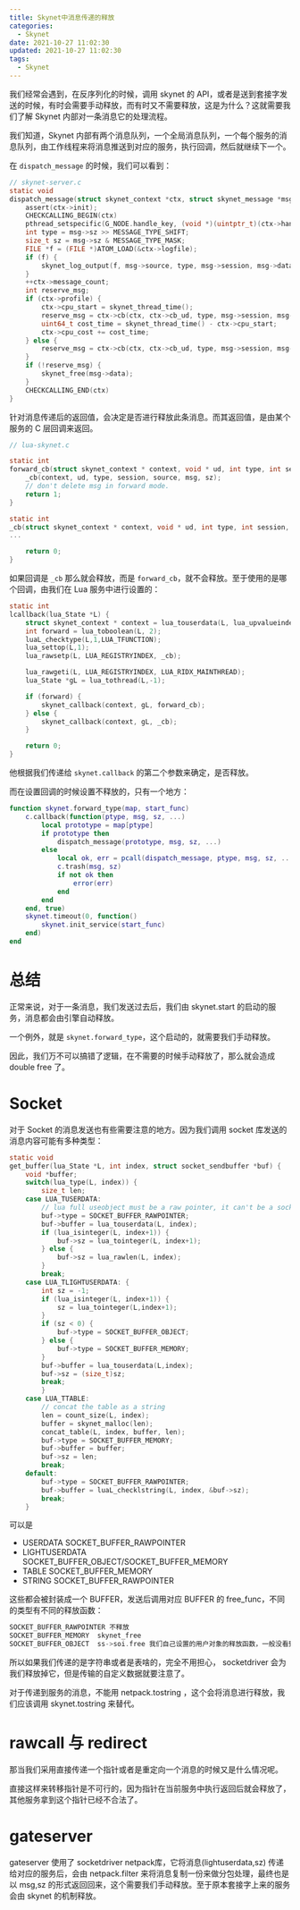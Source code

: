 ```yaml
---
title: Skynet中消息传递的释放
categories:
  - Skynet
date: 2021-10-27 11:02:30
updated: 2021-10-27 11:02:30
tags: 
  - Skynet
---
```


我们经常会遇到，在反序列化的时候，调用 skynet 的 API，或者是送到套接字发送的时候，有时会需要手动释放，而有时又不需要释放，这是为什么？这就需要我们了解 Skynet 内部对一条消息它的处理流程。

<!--more-->



我们知道，Skynet 内部有两个消息队列，一个全局消息队列，一个每个服务的消息队列，由工作线程来将消息推送到对应的服务，执行回调，然后就继续下一个。

在 `dispatch_message` 的时候，我们可以看到：

```c
// skynet-server.c
static void
dispatch_message(struct skynet_context *ctx, struct skynet_message *msg) {
	assert(ctx->init);
	CHECKCALLING_BEGIN(ctx)
	pthread_setspecific(G_NODE.handle_key, (void *)(uintptr_t)(ctx->handle));
	int type = msg->sz >> MESSAGE_TYPE_SHIFT;
	size_t sz = msg->sz & MESSAGE_TYPE_MASK;
	FILE *f = (FILE *)ATOM_LOAD(&ctx->logfile);
	if (f) {
		skynet_log_output(f, msg->source, type, msg->session, msg->data, sz);
	}
	++ctx->message_count;
	int reserve_msg;
	if (ctx->profile) {
		ctx->cpu_start = skynet_thread_time();
		reserve_msg = ctx->cb(ctx, ctx->cb_ud, type, msg->session, msg->source, msg->data, sz);
		uint64_t cost_time = skynet_thread_time() - ctx->cpu_start;
		ctx->cpu_cost += cost_time;
	} else {
		reserve_msg = ctx->cb(ctx, ctx->cb_ud, type, msg->session, msg->source, msg->data, sz);
	}
	if (!reserve_msg) {
		skynet_free(msg->data);
	}
	CHECKCALLING_END(ctx)
}
```

针对消息传递后的返回值，会决定是否进行释放此条消息。而其返回值，是由某个服务的 C 层回调来返回。

```c
// lua-skynet.c

static int
forward_cb(struct skynet_context * context, void * ud, int type, int session, uint32_t source, const void * msg, size_t sz) {
	_cb(context, ud, type, session, source, msg, sz);
	// don't delete msg in forward mode.
	return 1;
}

static int
_cb(struct skynet_context * context, void * ud, int type, int session, uint32_t source, const void * msg, size_t sz) {
...

	return 0;
}
```

如果回调是 `_cb` 那么就会释放，而是 `forward_cb`，就不会释放。至于使用的是哪个回调，由我们在 Lua 服务中进行设置的：



```c
static int
lcallback(lua_State *L) {
	struct skynet_context * context = lua_touserdata(L, lua_upvalueindex(1));
	int forward = lua_toboolean(L, 2);
	luaL_checktype(L,1,LUA_TFUNCTION);
	lua_settop(L,1);
	lua_rawsetp(L, LUA_REGISTRYINDEX, _cb);

	lua_rawgeti(L, LUA_REGISTRYINDEX, LUA_RIDX_MAINTHREAD);
	lua_State *gL = lua_tothread(L,-1);

	if (forward) {
		skynet_callback(context, gL, forward_cb);
	} else {
		skynet_callback(context, gL, _cb);
	}

	return 0;
}
```

他根据我们传递给 `skynet.callback` 的第二个参数来确定，是否释放。

而在设置回调的时候设置不释放的，只有一个地方：

```lua
function skynet.forward_type(map, start_func)
	c.callback(function(ptype, msg, sz, ...)
		local prototype = map[ptype]
		if prototype then
			dispatch_message(prototype, msg, sz, ...)
		else
			local ok, err = pcall(dispatch_message, ptype, msg, sz, ...)
			c.trash(msg, sz)
			if not ok then
				error(err)
			end
		end
	end, true)
	skynet.timeout(0, function()
		skynet.init_service(start_func)
	end)
end
```

# 总结

正常来说，对于一条消息，我们发送过去后，我们由 skynet.start 的启动的服务，消息都会由引擎自动释放。

一个例外，就是 `skynet.forward_type`，这个启动的，就需要我们手动释放。

因此，我们万不可以搞错了逻辑，在不需要的时候手动释放了，那么就会造成 double free 了。

# Socket

对于 Socket 的消息发送也有些需要注意的地方。因为我们调用 socket 库发送的消息内容可能有多种类型：

```c
static void
get_buffer(lua_State *L, int index, struct socket_sendbuffer *buf) {
	void *buffer;
	switch(lua_type(L, index)) {
		size_t len;
	case LUA_TUSERDATA:
		// lua full useobject must be a raw pointer, it can't be a socket object or a memory object.
		buf->type = SOCKET_BUFFER_RAWPOINTER;
		buf->buffer = lua_touserdata(L, index);
		if (lua_isinteger(L, index+1)) {
			buf->sz = lua_tointeger(L, index+1);
		} else {
			buf->sz = lua_rawlen(L, index);
		}
		break;
	case LUA_TLIGHTUSERDATA: {
		int sz = -1;
		if (lua_isinteger(L, index+1)) {
			sz = lua_tointeger(L,index+1);
		}
		if (sz < 0) {
			buf->type = SOCKET_BUFFER_OBJECT;
		} else {
			buf->type = SOCKET_BUFFER_MEMORY;
		}
		buf->buffer = lua_touserdata(L,index);
		buf->sz = (size_t)sz;
		break;
		}
	case LUA_TTABLE:
		// concat the table as a string
		len = count_size(L, index);
		buffer = skynet_malloc(len);
		concat_table(L, index, buffer, len);
		buf->type = SOCKET_BUFFER_MEMORY;
		buf->buffer = buffer;
		buf->sz = len;
		break;
	default:
		buf->type = SOCKET_BUFFER_RAWPOINTER;
		buf->buffer = luaL_checklstring(L, index, &buf->sz);
		break;
	}
```

可以是

- USERDATA SOCKET_BUFFER_RAWPOINTER
- LIGHTUSERDATA  SOCKET_BUFFER_OBJECT/SOCKET_BUFFER_MEMORY
- TABLE  SOCKET_BUFFER_MEMORY
- STRING SOCKET_BUFFER_RAWPOINTER

这些都会被封装成一个 BUFFER，发送后调用对应 BUFFER 的 free_func，不同的类型有不同的释放函数：

```c
SOCKET_BUFFER_RAWPOINTER 不释放
SOCKET_BUFFER_MEMORY  skynet_free
SOCKET_BUFFER_OBJECT  ss->soi.free 我们自己设置的用户对象的释放函数，一般没看到
```

所以如果我们传递的是字符串或者是表啥的，完全不用担心， socketdriver 会为我们释放掉它，但是传输的自定义数据就要注意了。

对于传递到服务的消息，不能用 netpack.tostring ，这个会将消息进行释放，我们应该调用 skynet.tostring 来替代。

# rawcall 与 redirect

那当我们采用直接传递一个指针或者是重定向一个消息的时候又是什么情况呢。

直接这样来转移指针是不可行的，因为指针在当前服务中执行返回后就会释放了，其他服务拿到这个指针已经不合法了。

# gateserver

gateserver 使用了 socketdriver netpack库，它将消息(lightuserdata,sz) 传递给对应的服务后，会由 netpack.filter 来将消息复制一份来做分包处理，最终也是以  msg,sz 的形式返回回来，这个需要我们手动释放。至于原本套接字上来的服务会由 skynet 的机制释放。
